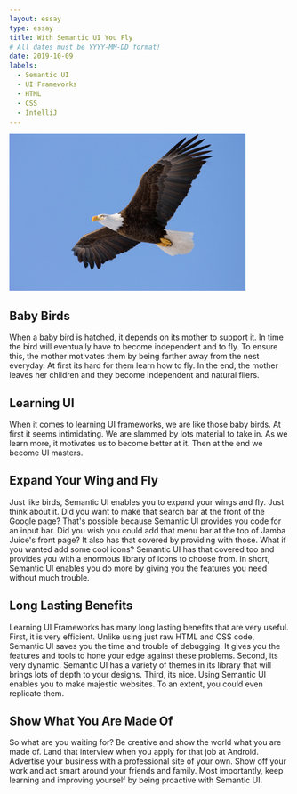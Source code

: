 ```yaml
---
layout: essay
type: essay
title: With Semantic UI You Fly
# All dates must be YYYY-MM-DD format!
date: 2019-10-09
labels:
  - Semantic UI
  - UI Frameworks
  - HTML
  - CSS
  - IntelliJ
---
```


<img class="ui medium left floated image" src="../images/eagle.jpg">

## Baby Birds

When a baby bird is hatched, it depends on its mother to support it. In time the bird will eventually have to become independent and to fly. To ensure this, the mother motivates them by being farther away from the nest everyday. At first its hard for them learn how to fly. In the end, the mother leaves her children and they become independent and natural fliers.

## Learning UI

When it comes to learning UI frameworks, we are like those baby birds. At first it seems intimidating. We are slammed by lots material to take in. As we learn more, it motivates us to become better at it. Then at the end we become UI masters.

## Expand Your Wing and Fly

Just like birds, Semantic UI enables you to expand your wings and fly. Just think about it. Did you want to make that search bar at the front of the Google page? That's possible because Semantic UI provides you code for an input bar. Did you wish you could add that menu bar at the top of Jamba Juice's front page? It also has that covered by providing with those. What if you wanted add some cool icons? Semantic UI has that covered too and provides you with a enormous library of icons to choose from. In short, Semantic UI enables you do more by giving you the features you need without much trouble.

## Long Lasting Benefits

Learning UI Frameworks has many long lasting benefits that are very useful. First, it is very efficient. Unlike using just raw HTML and CSS code, Semantic UI saves you the time and trouble of debugging. It gives you the features and tools to hone your edge against these problems. Second, its very dynamic. Semantic UI has a variety of themes in its library that will brings lots of depth to your designs. Third, its nice. Using Semantic UI enables you to make majestic websites. To an extent, you could even replicate them.

## Show What You Are Made Of

So what are you waiting for? Be creative and show the world what you are made of. Land that interview when you apply for that job at Android. Advertise your business with a professional site of your own. Show off your work and act smart around your friends and family. Most importantly, keep learning and improving yourself by being proactive with Semantic UI.
